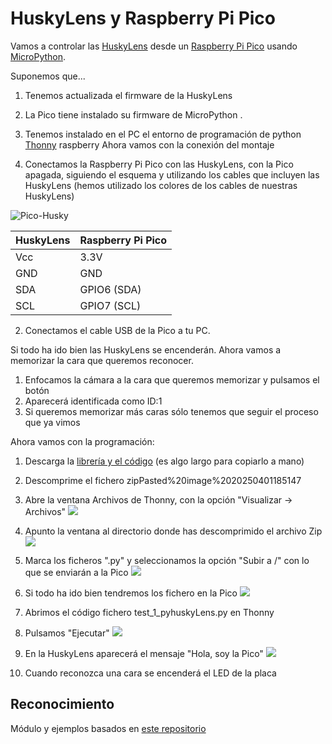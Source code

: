 # HuskyLens y Raspberry Pi Pico

Vamos a controlar las [HuskyLens](https://www.dfrobot.com/product-1922.html) desde un [Raspberry Pi Pico](https://www.raspberrypi.com/products/raspberry-pi-pico/) usando [MicroPython](https://micropython.org/).

Suponemos que...
1. Tenemos actualizada el firmware de la HuskyLens 
2. La Pico tiene instalado su firmware de MicroPython .
3. Tenemos instalado en el PC el entorno de programación de python [Thonny](https://thonny.org)
raspberry
Ahora vamos con la conexión del montaje

1. Conectamos la Raspberry Pi Pico con las HuskyLens, con la Pico apagada, siguiendo el esquema y utilizando los cables que incluyen las HuskyLens (hemos utilizado los colores de los cables de nuestras HuskyLens)

![Pico-Husky](./images/Pico-Husky.png)

| HuskyLens | Raspberry Pi Pico |
| --------- | ----------------- |
| Vcc       | 3.3V              |
| GND       | GND               |
| SDA       | GPIO6 (SDA)       |
| SCL       | GPIO7 (SCL)       |
2. Conectamos el cable USB de la Pico a tu PC.

Si todo ha ido bien las HuskyLens se encenderán. Ahora vamos a memorizar la cara que queremos reconocer. 
1. Enfocamos la cámara a la cara que queremos memorizar y pulsamos el botón 
2. Aparecerá identificada como ID:1
3. Si queremos memorizar más caras sólo tenemos que seguir el proceso que ya vimos

Ahora vamos con la programación:
1. Descarga la [librería y el código](https://github.com/javacasm/Pico-HaskyLens/archive/refs/heads/main.zip) (es algo largo para copiarlo a mano)
2. Descomprime el fichero zipPasted%20image%2020250401185147
3. Abre la ventana Archivos de Thonny, con la opción "Visualizar -> Archivos"
![](./images/thony_ver_archivos.png)
4. Apunto la ventana al directorio donde has descomprimido el archivo Zip
![](./images/selecciona_directorio_codigo.png)
5. Marca los ficheros ".py" y seleccionamos la opción "Subir a /" con lo que se enviarán a la Pico
![](./images/enviar_codigo_pico.png)

6. Si todo ha ido bien tendremos los fichero en la Pico
![](images/ficheros_codigo_pico.png)

7. Abrimos el código fichero test_1_pyhuskyLens.py en Thonny
8. Pulsamos "Ejecutar"
![](images/run_tests.png)
9. En la HuskyLens aparecerá el mensaje "Hola, soy la Pico"
![](images/Hola_soy_Pico.png)
10. Cuando reconozca una cara se encenderá el LED de la placa

## Reconocimiento


Módulo y ejemplos basados en [este repositorio](https://github.com/antonvh/PyHuskyLens/)